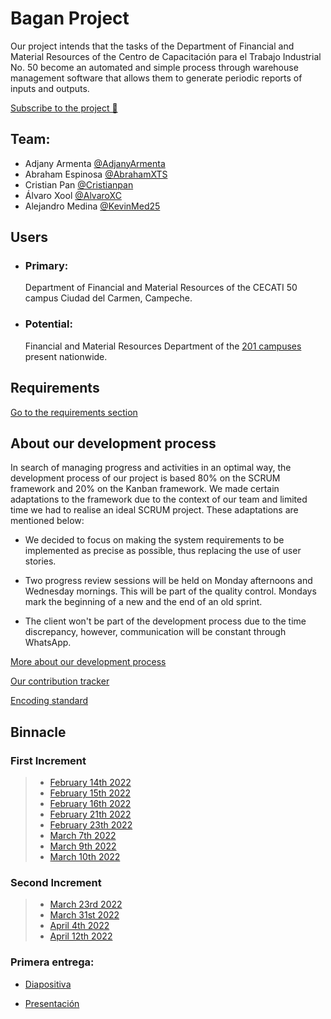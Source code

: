 # Bagan Project

Our project intends that the tasks of the Department of Financial and Material Resources of the Centro de Capacitación para el Trabajo Industrial No. 50 become an automated and simple process through warehouse management software that allows them to generate periodic reports of inputs and outputs.

[Subscribe to the project 💫](https://github.com/AdjanyArmenta/Bagan/subscription "Recibe todas las notificaciones")

## Team:

- Adjany Armenta [@AdjanyArmenta](https://github.com/AdjanyArmenta "Click Aquí")
- Abraham Espinosa [@AbrahamXTS](https://github.com/AbrahamXTS "Click Aquí")
- Cristian Pan [@Cristianpan](https://github.com/Cristianpan "Click Aquí")
- Álvaro Xool [@AlvaroXC](https://github.com/AlvaroXC "Click Aquí")
- Alejandro Medina [@KevinMed25](https://github.com/KevinMed25 "Click Aquí")

## Users

- ### Primary:

  Department of Financial and Material Resources of the CECATI 50 campus Ciudad del Carmen, Campeche.

- ### Potential:

  Financial and Material Resources Department of the [201 campuses](http://www.dgcft.sems.gob.mx/buscador_cecati/index/17 "Click Here") present nationwide.

## Requirements

[Go to the requirements section](./First%20increment/Artifacts/Requirements)

## About our development process

In search of managing progress and activities in an optimal way, the development process of our project is based 80% on the SCRUM framework and 20% on the Kanban framework. We made certain adaptations to the framework due to the context of our team and limited time we had to realise an ideal SCRUM project. These adaptations are mentioned below:

- We decided to focus on making the system requirements to be implemented as precise as possible, thus replacing the use of user stories.

- Two progress review sessions will be held on Monday afternoons and Wednesday mornings. This will be part of the quality control. Mondays mark the beginning of a new and the end of an old sprint. 

- The client won't be part of the development process due to the time discrepancy, however, communication will be constant through WhatsApp. 

[More about our development process](./First%20increment/Documentation "Ir a nuestro proceso de desarrollo")

[Our contribution tracker](./First%20increment/Artifacts/Contribution%20tracker "Ir al tracker")

[Encoding standard](./First%20increment/Documentation/Encoding%20standard.md "Revisa nuestro estandar de codificación")

## Binnacle

### First Increment

> - [February 14th 2022](./First%20increment/Binnacles/14%20feb%202022.md "Click Aquí")
> - [February 15th 2022](./First%20increment/Binnacles/15%20feb%202022.md "Click Aquí")
> - [February 16th 2022](./First%20increment/Binnacles/16%20feb%202022.md "Click Aquí")
> - [February 21th 2022](./First%20increment/Binnacles/21%20feb%202022.md "Click Aquí")
> - [February 23th 2022](./First%20increment/Binnacles/23%20feb%202022.md "Click Aquí")
> - [March 7th 2022](./First%20increment/Binnacles/7%20mar%202022.md "Click Aquí")
> - [March 9th 2022](./First%20increment/Binnacles/9%20mar%202022.md "Click Aquí")
> - [March 10th 2022](./First%20increment/Binnacles/10%20mar%202022.md "Click Aquí")

### Second Increment 
> - [March 23rd 2022](./Second%20increment/Binnacles/23%20april%202022.md "Click Aquí")
> - [March 31st 2022](./Second%20increment/Binnacles/31%20mar%202022.md "Click Aquí")
> - [April 4th 2022](./Second%20increment/Binnacles/4%20april%202022.md "Click Aquí")
> - [April 12th 2022](./Second%20increment/Binnacles/12%20april%202022.md "Click Aquí")


### Primera entrega:

- [Diapositiva](./First%20increment/Artifacts/Presentations/First%20Increment%20Presentation.pdf "Click Aquí")

- [Presentación](https://www.youtube.com/watch?v=In6ozx0BwU4&ab_channel=AdjanyA "Click Aquí")